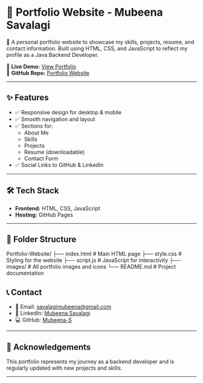 # 💼 Portfolio Website - Mubeena Savalagi

🚀 A personal portfolio website to showcase my skills, projects, resume, and contact information. Built using HTML, CSS, and JavaScript to reflect my profile as a Java Backend Developer.

🔗 **Live Demo:** [View Portfolio](https://mubeena-s.github.io/Portfolio-Website/)  
📁 **GitHub Repo:** [Portfolio Website](https://github.com/Mubeena-S/Portfolio-Website)

---

## ✨ Features

- ✅ Responsive design for desktop & mobile
- ✅ Smooth navigation and layout
- ✅ Sections for:
  - About Me
  - Skills
  - Projects
  - Resume (downloadable)
  - Contact Form
- ✅ Social Links to GitHub & LinkedIn

---

## 🛠️ Tech Stack

- **Frontend:** HTML, CSS, JavaScript  
- **Hosting:** GitHub Pages

---

## 📂 Folder Structure

Portfolio-Website/
├── index.html # Main HTML page
├── style.css # Styling for the website
├── script.js # JavaScript for interactivity
├── images/ # All portfolio images and icons
└── README.md # Project documentation

## 📞 Contact
- 📧 Email: savalagimubeena@gmail.com  
- 🔗 LinkedIn: [Mubeena Savalagi](https://www.linkedin.com/in/mubeena-savalagi-0490a91b7)  
- 💻 GitHub: [Mubeena-S](https://github.com/Mubeena-S)

---

## 🙏 Acknowledgements

This portfolio represents my journey as a backend developer and is regularly updated with new projects and skills.

---
